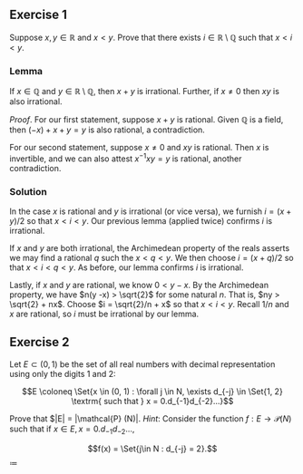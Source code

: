 ## Exercise 1

Suppose $x, y \in \mathbb{R}$ and $x < y$. Prove that there exists $i \in \mathbb{R} \setminus \mathbb{Q}$ such that $x < i < y$.

### Lemma

If $x \in \mathbb{Q}$ and $y \in \mathbb{R} \setminus \mathbb{Q}$, then $x + y$ is irrational. Further, if $x \ne 0$ then $xy$ is also irrational.

*Proof*. For our first statement, suppose $x + y$ is rational. Given $\mathbb{Q}$ is a field, then $(-x) + x + y = y$ is also rational, a contradiction.

For our second statement, suppose $x \ne 0$ and $xy$ is rational. Then $x$ is invertible, and we can also attest $x^{-1}xy = y$ is rational, another contradiction.

### Solution

In the case $x$ is rational and $y$ is irrational (or vice versa), we furnish $i = (x + y)/2$ so that $x < i < y.$ Our previous lemma (applied twice) confirms $i$ is irrational.

If $x$ and $y$ are both irrational, the Archimedean property of the reals asserts we may find a rational $q$ such the $x < q < y.$ We then choose $i = (x + q)/2$ so that $x < i < q < y$. As before, our lemma confirms $i$ is irrational.

Lastly, if $x$ and $y$ are rational, we know $0 < y - x$. By the Archimedean property, we have $n(y -x) > \sqrt{2}$ for some natural $n$. That is, $ny > \sqrt{2} + nx$. Choose $i = \sqrt{2}/n + x$ so that $x < i < y$. Recall $1/n$ and $x$ are rational, so $i$ must be irrational by our lemma.

## Exercise 2

Let $E \subset (0, 1)$ be the set of all real numbers with decimal representation using only the digits $1$ and $2$:

$$E \coloneq \Set{x \in (0, 1) : \forall j \in N, \exists d_{-j} \in \Set{1, 2} \textrm{ such that } x = 0.d_{-1}d_{-2}...}$$

Prove that $|E| = |\mathcal{P} (N)|. *Hint*: Consider the function $f:E \rightarrow \mathcal{P} (N)$ such that if $x\in E, x=0.d_{-1}d_{-2}...$,

$$f(x) = \Set{j\in N : d_{-j} = 2}.$$
$\coloneq$
